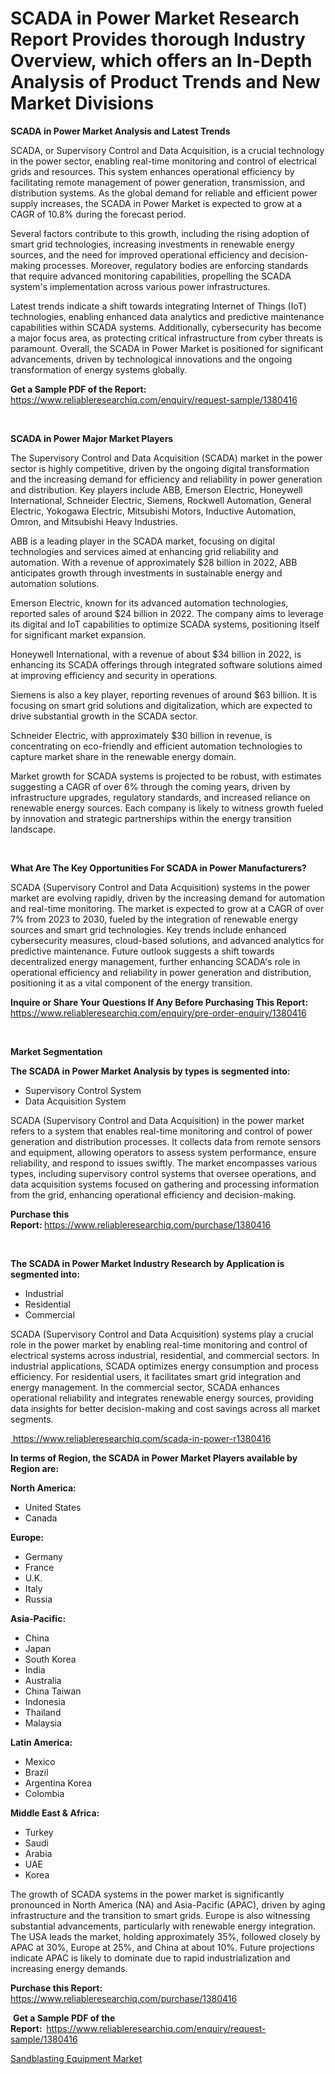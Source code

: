 <p><h1>SCADA in Power Market Research Report Provides thorough Industry Overview, which offers an In-Depth Analysis of Product Trends and New Market Divisions</h1></p><p><strong>SCADA in Power Market Analysis and Latest Trends</strong></p>
<p><p>SCADA, or Supervisory Control and Data Acquisition, is a crucial technology in the power sector, enabling real-time monitoring and control of electrical grids and resources. This system enhances operational efficiency by facilitating remote management of power generation, transmission, and distribution systems. As the global demand for reliable and efficient power supply increases, the SCADA in Power Market is expected to grow at a CAGR of 10.8% during the forecast period.</p><p>Several factors contribute to this growth, including the rising adoption of smart grid technologies, increasing investments in renewable energy sources, and the need for improved operational efficiency and decision-making processes. Moreover, regulatory bodies are enforcing standards that require advanced monitoring capabilities, propelling the SCADA system's implementation across various power infrastructures. </p><p>Latest trends indicate a shift towards integrating Internet of Things (IoT) technologies, enabling enhanced data analytics and predictive maintenance capabilities within SCADA systems. Additionally, cybersecurity has become a major focus area, as protecting critical infrastructure from cyber threats is paramount. Overall, the SCADA in Power Market is positioned for significant advancements, driven by technological innovations and the ongoing transformation of energy systems globally.</p></p>
<p><strong>Get a Sample PDF of the Report:&nbsp;</strong> <a href="https://www.reliableresearchiq.com/enquiry/request-sample/1380416?utm_campaign=3299&utm_medium=2&utm_source=Github&utm_content=ia&utm_term=11042025&utm_id=scada-in-power">https://www.reliableresearchiq.com/enquiry/request-sample/1380416</a></p>
<p>&nbsp;</p>
<p><strong>SCADA in Power Major Market Players</strong></p>
<p><p>The Supervisory Control and Data Acquisition (SCADA) market in the power sector is highly competitive, driven by the ongoing digital transformation and the increasing demand for efficiency and reliability in power generation and distribution. Key players include ABB, Emerson Electric, Honeywell International, Schneider Electric, Siemens, Rockwell Automation, General Electric, Yokogawa Electric, Mitsubishi Motors, Inductive Automation, Omron, and Mitsubishi Heavy Industries.</p><p>ABB is a leading player in the SCADA market, focusing on digital technologies and services aimed at enhancing grid reliability and automation. With a revenue of approximately $28 billion in 2022, ABB anticipates growth through investments in sustainable energy and automation solutions.</p><p>Emerson Electric, known for its advanced automation technologies, reported sales of around $24 billion in 2022. The company aims to leverage its digital and IoT capabilities to optimize SCADA systems, positioning itself for significant market expansion.</p><p>Honeywell International, with a revenue of about $34 billion in 2022, is enhancing its SCADA offerings through integrated software solutions aimed at improving efficiency and security in operations.</p><p>Siemens is also a key player, reporting revenues of around $63 billion. It is focusing on smart grid solutions and digitalization, which are expected to drive substantial growth in the SCADA sector.</p><p>Schneider Electric, with approximately $30 billion in revenue, is concentrating on eco-friendly and efficient automation technologies to capture market share in the renewable energy domain.</p><p>Market growth for SCADA systems is projected to be robust, with estimates suggesting a CAGR of over 6% through the coming years, driven by infrastructure upgrades, regulatory standards, and increased reliance on renewable energy sources. Each company is likely to witness growth fueled by innovation and strategic partnerships within the energy transition landscape.</p></p>
<p>&nbsp;</p>
<p><strong>What Are The Key Opportunities For SCADA in Power Manufacturers?</strong></p>
<p><p>SCADA (Supervisory Control and Data Acquisition) systems in the power market are evolving rapidly, driven by the increasing demand for automation and real-time monitoring. The market is expected to grow at a CAGR of over 7% from 2023 to 2030, fueled by the integration of renewable energy sources and smart grid technologies. Key trends include enhanced cybersecurity measures, cloud-based solutions, and advanced analytics for predictive maintenance. Future outlook suggests a shift towards decentralized energy management, further enhancing SCADA's role in operational efficiency and reliability in power generation and distribution, positioning it as a vital component of the energy transition.</p></p>
<p><strong>Inquire or Share Your Questions If Any Before Purchasing This Report:</strong> <a href="https://www.reliableresearchiq.com/enquiry/pre-order-enquiry/1380416?utm_campaign=3299&utm_medium=2&utm_source=Github&utm_content=ia&utm_term=11042025&utm_id=scada-in-power">https://www.reliableresearchiq.com/enquiry/pre-order-enquiry/1380416</a></p>
<p>&nbsp;</p>
<p><strong>Market Segmentation</strong></p>
<p><strong>The SCADA in Power Market Analysis by types is segmented into:</strong></p>
<p><ul><li>Supervisory Control System</li><li>Data Acquisition System</li></ul></p>
<p><p>SCADA (Supervisory Control and Data Acquisition) in the power market refers to a system that enables real-time monitoring and control of power generation and distribution processes. It collects data from remote sensors and equipment, allowing operators to assess system performance, ensure reliability, and respond to issues swiftly. The market encompasses various types, including supervisory control systems that oversee operations, and data acquisition systems focused on gathering and processing information from the grid, enhancing operational efficiency and decision-making.</p></p>
<p><strong>Purchase this Report:&nbsp;</strong><a href="https://www.reliableresearchiq.com/purchase/1380416?utm_campaign=3299&utm_medium=2&utm_source=Github&utm_content=ia&utm_term=11042025&utm_id=scada-in-power">https://www.reliableresearchiq.com/purchase/1380416</a></p>
<p>&nbsp;</p>
<p><strong>The SCADA in Power Market Industry Research by Application is segmented into:</strong></p>
<p><ul><li>Industrial</li><li>Residential</li><li>Commercial</li></ul></p>
<p><p>SCADA (Supervisory Control and Data Acquisition) systems play a crucial role in the power market by enabling real-time monitoring and control of electrical systems across industrial, residential, and commercial sectors. In industrial applications, SCADA optimizes energy consumption and process efficiency. For residential users, it facilitates smart grid integration and energy management. In the commercial sector, SCADA enhances operational reliability and integrates renewable energy sources, providing data insights for better decision-making and cost savings across all market segments.</p></p>
<p><a href="https://www.reliableresearchiq.com/scada-in-power-r1380416?utm_campaign=3299&utm_medium=2&utm_source=Github&utm_content=ia&utm_term=11042025&utm_id=scada-in-power">&nbsp;https://www.reliableresearchiq.com/scada-in-power-r1380416</a></p>
<p><strong>In terms of Region, the SCADA in Power Market Players available by Region are:</strong></p>
<p>
    <p> <strong> North America: </strong>
        <ul>
            <li>United States</li>
            <li>Canada</li>
        </ul>
        </p> 
    <p> <strong> Europe: </strong>
        <ul>
            <li>Germany</li>
            <li>France</li>
            <li>U.K.</li>
            <li>Italy</li>
            <li>Russia</li>
        </ul>
        </p> 
    <p> <strong> Asia-Pacific: </strong>
        <ul>
            <li>China</li>
            <li>Japan</li>
            <li>South Korea</li>
            <li>India</li>
            <li>Australia</li>
            <li>China Taiwan</li>
            <li>Indonesia</li>
            <li>Thailand</li>
            <li>Malaysia</li>
        </ul>
        </p> 
    <p> <strong> Latin America: </strong>
        <ul>
            <li>Mexico</li>
            <li>Brazil</li>
            <li>Argentina Korea</li>
            <li>Colombia</li>
        </ul>
        </p> 
    <p> <strong> Middle East & Africa: </strong>
        <ul>
            <li>Turkey</li>
            <li>Saudi</li>
            <li>Arabia</li>
            <li>UAE</li>
            <li>Korea</li>
        </ul>
    </p>
    </p>
<p><p>The growth of SCADA systems in the power market is significantly pronounced in North America (NA) and Asia-Pacific (APAC), driven by aging infrastructure and the transition to smart grids. Europe is also witnessing substantial advancements, particularly with renewable energy integration. The USA leads the market, holding approximately 35%, followed closely by APAC at 30%, Europe at 25%, and China at about 10%. Future projections indicate APAC is likely to dominate due to rapid industrialization and increasing energy demands.</p></p>
<p><strong>Purchase this Report: </strong><a href="https://www.reliableresearchiq.com/purchase/1380416?utm_campaign=3299&utm_medium=2&utm_source=Github&utm_content=ia&utm_term=11042025&utm_id=scada-in-power">https://www.reliableresearchiq.com/purchase/1380416</a></p>
<p>&nbsp;<strong>Get a Sample PDF of the Report:&nbsp;&nbsp;</strong><a href="https://www.reliableresearchiq.com/enquiry/request-sample/1380416?utm_campaign=3299&utm_medium=2&utm_source=Github&utm_content=ia&utm_term=11042025&utm_id=scada-in-power">https://www.reliableresearchiq.com/enquiry/request-sample/1380416</a></p>
<p><strong></strong></p>
<p><p><a href="https://github.com/cachuhashieb/Market-Research-Report-List-1/blob/main/sandblasting-equipment-market.md?utm_campaign=3299&utm_medium=2&utm_source=Github&utm_content=ia&utm_term=11042025&utm_id=scada-in-power">Sandblasting Equipment Market</a></p></p>